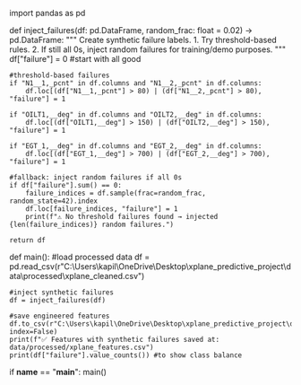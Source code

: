 import pandas as pd

def inject_failures(df: pd.DataFrame, random_frac: float = 0.02) -> pd.DataFrame:
    """
    Create synthetic failure labels.
    1. Try threshold-based rules.
    2. If still all 0s, inject random failures for training/demo purposes.
    """
    df["failure"] = 0  #start with all good

    #threshold-based failures
    if "N1__1,_pcnt" in df.columns and "N1__2,_pcnt" in df.columns:
        df.loc[(df["N1__1,_pcnt"] > 80) | (df["N1__2,_pcnt"] > 80), "failure"] = 1

    if "OILT1,__deg" in df.columns and "OILT2,__deg" in df.columns:
        df.loc[(df["OILT1,__deg"] > 150) | (df["OILT2,__deg"] > 150), "failure"] = 1

    if "EGT_1,__deg" in df.columns and "EGT_2,__deg" in df.columns:
        df.loc[(df["EGT_1,__deg"] > 700) | (df["EGT_2,__deg"] > 700), "failure"] = 1

    #fallback: inject random failures if all 0s
    if df["failure"].sum() == 0:
        failure_indices = df.sample(frac=random_frac, random_state=42).index
        df.loc[failure_indices, "failure"] = 1
        print(f"⚠️ No threshold failures found → injected {len(failure_indices)} random failures.")

    return df

def main():
    #load processed data
    df = pd.read_csv(r"C:\Users\kapil\OneDrive\Desktop\xplane_predictive_project\data\processed\xplane_cleaned.csv")

    #inject synthetic failures
    df = inject_failures(df)

    #save engineered features
    df.to_csv(r"C:\Users\kapil\OneDrive\Desktop\xplane_predictive_project\data\processed\xplane_features.csv", index=False)
    print(f"✅ Features with synthetic failures saved at: data/processed/xplane_features.csv")
    print(df["failure"].value_counts()) #to show class balance

if __name__ == "__main__":
    main()
